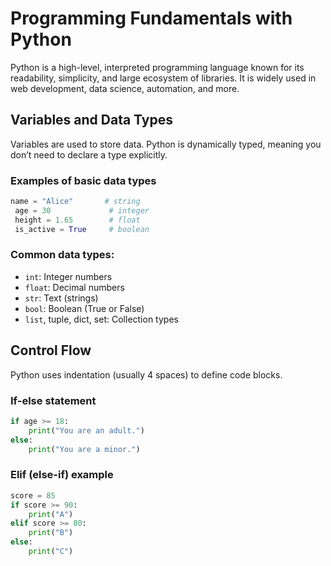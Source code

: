 # Programming Fundamentals with Python

Python is a high-level, interpreted programming language known for its readability, simplicity, and large ecosystem of libraries. It is widely used in web development, data science, automation, and more.


## Variables and Data Types

Variables are used to store data. Python is dynamically typed, meaning you don’t need to declare a type explicitly.


### Examples of basic data types 

``` python
name = "Alice"       # string
 age = 30             # integer
 height = 1.65        # float
 is_active = True     # boolean
```

### Common data types:
- `int`: Integer numbers
- `float`: Decimal numbers
- `str`: Text (strings)
- `bool`: Boolean (True or False)
- `list`, tuple, dict, set: Collection types


## Control Flow

Python uses indentation (usually 4 spaces) to define code blocks.

### If-else statement

``` python
if age >= 18:
    print("You are an adult.")
else:
    print("You are a minor.")
```

### Elif (else-if) example

``` python
score = 85
if score >= 90:
    print("A")
elif score >= 80:
    print("B")
else:
    print("C")
```